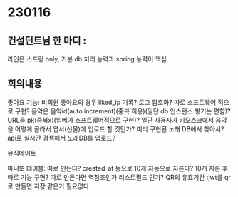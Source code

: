# 230116



## 컨설턴트님 한 마디 :

라인은 스프링 only, 기본 db 처리 능력과 spring 능력이 핵심



## 회의내용

좋아요 기능: 비회원 좋아요의 경우 liked_ip 기록? 로그 암호화? 따로 소프트웨어 적으로 구현?
음악은 음악id(auto increment)(중복 허용)(일단 db 인스턴스 쌓기는 편함)? URL을 pk(중복x)(임베가 소프트웨어적으로 구현)? 일단 사용자가 키오스크에서 음악을 어떻게 골라서 엽서(선물)에
업로드 할 것인가? 미리 구현된 노래 DB에서 찾아서? api로 실시간 검색해서 노래DB를 업로드?

뮤직메이트

마니또 테이블: 따로 만든다? created_at 등으로 10개 자동으로 자른다? 10개 자른 후 따로 기능 구현? 따로 만든다면 역참조인가 리스트필드 인가?
QR의 유효기간 :jwt를 qr로 만들면 저장 같은거 필요없다.
